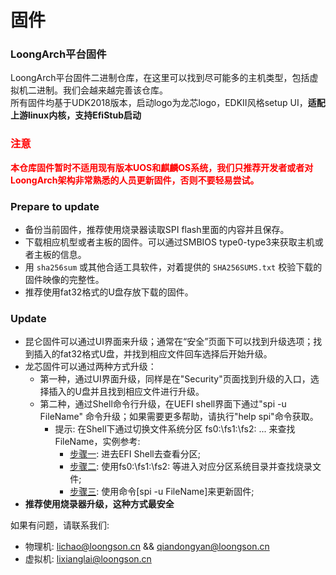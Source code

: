 # 固件  

### LoongArch平台固件    

LoongArch平台固件二进制仓库，在这里可以找到尽可能多的主机类型，包括虚拟机二进制。我们会越来越完善该仓库。  
所有固件均基于UDK2018版本，启动logo为龙芯logo，EDKII风格setup UI，**适配上游linux内核，支持EfiStub启动**  

### <font color=red>注意</font>  
<font color=red>**本仓库固件暂时不适用现有版本UOS和麒麟OS系统，我们只推荐开发者或者对LoongArch架构非常熟悉的人员更新固件，否则不要轻易尝试。**</font>  

### Prepare to update  
* 备份当前固件，推荐使用烧录器读取SPI flash里面的内容并且保存。
* 下载相应机型或者主板的固件。可以通过SMBIOS type0-type3来获取主机或者主板的信息。
* 用 `sha256sum` 或其他合适工具软件，对着提供的 `SHA256SUMS.txt` 校验下载的固件映像的完整性。
* 推荐使用fat32格式的U盘存放下载的固件。

### Update  
* 昆仑固件可以通过UI界面来升级；通常在“安全”页面下可以找到升级选项；找到插入的fat32格式U盘，并找到相应文件回车选择后开始升级。
* 龙芯固件可以通过两种方式升级：
  * 第一种，通过UI界面升级，同样是在"Security"页面找到升级的入口，选择插入的U盘并且找到相应文件进行升级。
  * 第二种，通过Shell命令行升级，在UEFI shell界面下通过"spi -u FileName" 命令升级；如果需要更多帮助，请执行"help spi"命令获取。
    * 提示: 在Shell下通过切换文件系统分区 fs0:\fs1:\fs2: ... 来查找FileName，实例参考:
      * [步骤一](https://github.com/loongson/Firmware/blob/main/Image/spi_u_step1.jpg): 进去EFI Shell去查看分区;
      * [步骤二](https://github.com/loongson/Firmware/blob/main/Image/spi_u_step2.jpg): 使用fs0:\fs1:\fs2: 等进入对应分区系统目录并查找烧录文件;
      * [步骤三](https://github.com/loongson/Firmware/blob/main/Image/spi_u_step3.jpg): 使用命令[spi -u FileName]来更新固件;
* **推荐使用烧录器升级，这种方式最安全**  

如果有问题，请联系我们:
* 物理机: lichao@loongson.cn && qiandongyan@loongson.cn  
* 虚拟机: lixianglai@loongson.cn
